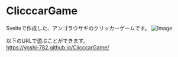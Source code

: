 # ClicccarGame
Svelteで作成した、アンゴラウサギのクリッカーゲームです。
![Image](https://github.com/user-attachments/assets/5f901f7c-03da-4d14-8c48-e0c8e0efce44)

以下のURLで遊ぶことができます。  
https://yoshi-782.github.io/ClicccarGame/
